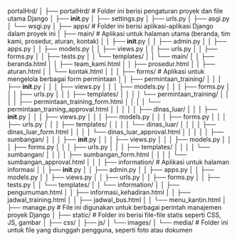 portalHrd/
│
├── portalHrd/  # Folder ini berisi pengaturan proyek dan file utama Django
│   ├── __init__.py
│   ├── settings.py
│   ├── urls.py
│   ├── asgi.py
│   └── wsgi.py
│
├── apps/  # Folder ini berisi aplikasi-aplikasi Django dalam proyek ini
│   ├── main/  # Aplikasi untuk halaman utama (beranda, tim kami, prosedur, aturan, kontak)
│   │   ├── __init__.py
│   │   ├── admin.py
│   │   ├── apps.py
│   │   ├── models.py
│   │   ├── views.py
│   │   ├── urls.py
│   │   ├── forms.py
│   │   ├── tests.py
│   │   └── templates/
│   │       └── main/
│   │           ├── beranda.html
│   │           ├── team_kami.html
│   │           ├── prosedur.html
│   │           ├── aturan.html
│   │           └── kontak.html
│   │
│   ├── forms/  # Aplikasi untuk mengelola berbagai form permintaan
│   │   ├── permintaan_training/
│   │   │   ├── __init__.py
│   │   │   ├── views.py
│   │   │   ├── models.py
│   │   │   ├── forms.py
│   │   │   ├── urls.py
│   │   │   ├── templates/
│   │   │   │   └── permintaan_training/
│   │   │   │       ├── permintaan_training_form.html
│   │   │   │       └── permintaan_training_approval.html
│   │   │
│   │   ├── dinas_luar/
│   │   │   ├── __init__.py
│   │   │   ├── views.py
│   │   │   ├── models.py
│   │   │   ├── forms.py
│   │   │   ├── urls.py
│   │   │   ├── templates/
│   │   │   │   └── dinas_luar/
│   │   │   │       ├── dinas_luar_form.html
│   │   │   │       └── dinas_luar_approval.html
│   │   │
│   │   ├── sumbangan/
│   │   │   ├── __init__.py
│   │   │   ├── views.py
│   │   │   ├── models.py
│   │   │   ├── forms.py
│   │   │   ├── urls.py
│   │   │   ├── templates/
│   │   │   │   └── sumbangan/
│   │   │   │       ├── sumbangan_form.html
│   │   │   │       └── sumbangan_approval.html
│   │
│   ├── information/  # Aplikasi untuk halaman informasi
│   │   ├── __init__.py
│   │   ├── admin.py
│   │   ├── apps.py
│   │   ├── models.py
│   │   ├── views.py
│   │   ├── urls.py
│   │   ├── forms.py
│   │   ├── tests.py
│   │   └── templates/
│   │       └── information/
│   │           ├── pengumuman.html
│   │           ├── informasi_kehadiran.html
│   │           ├── jadwal_training.html
│   │           ├── jadwal_bus.html
│   │           └── menu_kantin.html
│
├── manage.py  # File ini digunakan untuk berbagai perintah manajemen proyek Django
│
├── static/  # Folder ini berisi file-file statis seperti CSS, JS, gambar
│   ├── css/
│   ├── js/
│   └── images/
│
└── media/  # Folder ini untuk file yang diunggah pengguna, seperti foto atau dokumen
